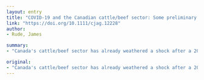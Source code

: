 ```yaml
---
layout: entry
title: "COVID-19 and the Canadian cattle/beef sector: Some preliminary analysis"
link: "https://doi.org/10.1111/cjag.12228"
author:
- Rude, James

summary:
- "Canada's cattle/beef sector has already weathered a shock after a 2003 case of BSE resulted in closed borders and industry restructuring. Now the sector has to adjust to similar shocks due to COVID-19. A quarterly market model of North American cattle and beef markets is used to examine price and revenue impacts associated with the market disruptions. This article is protected by copyright."

original:
- "Canada's cattle/beef sector has already weathered a shock after a 2003 case of BSE resulted in closed borders and industry restructuring. Now the sector has to adjust to similar shocks due to COVID-19. This paper examines the supply chain from the consumer up to the cow-calf producer by considering consumer reactions, labour market constraints, and supply response. A quarterly market model of North American cattle and beef markets is used to examine price and revenue impacts associated with the market disruptions. Depending on the scenario, there is considerable price and revenue suppression at all levels of the market. This article is protected by copyright. All rights reserved"
---
```


